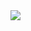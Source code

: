 <!-- GIF HEADER -->
<img src="https://datawookie.dev/img/headers/banner-mysql_hu_988b1bfa47216a7d.webp">

